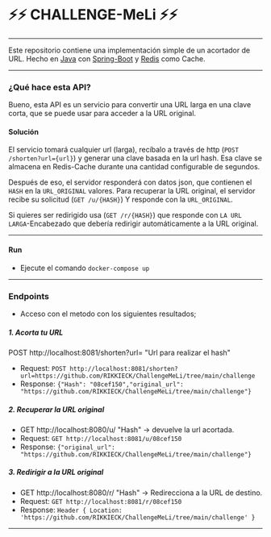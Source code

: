 # ⚡⚡ CHALLENGE-MeLi ⚡⚡
___
Este repositorio contiene una implementación simple de un acortador de URL. Hecho en  [Java](https://github.com/topics/java) con [Spring-Boot](https://spring.io/projects/spring-boot) y [Redis](https://redis.io/) como Cache.
___
### ¿Qué hace esta API?

Bueno, esta API es un servicio para convertir una URL larga en una clave corta, que se puede usar para acceder a la URL original.

#### Solución

El servicio tomará cualquier url (larga), recíbalo a través de http (`POST /shorten?url={url}`) y generar una clave basada en la url hash.
Esa clave se almacena en Redis-Cache durante una cantidad configurable de segundos.

Después de eso, el servidor responderá con datos json, que contienen el `HASH` en la `URL_ORIGINAL` valores.
Para recuperar la URL original, el servidor recibe su solicitud (`GET /u/{HASH}`) Y responde con la `URL_ORIGINAL`.

Si quieres ser redirigido usa (`GET /r/{HASH}`) que responde con `LA URL LARGA`-Encabezado que debería redirigir automáticamente a la URL original.
___
#### Run

- Ejecute el comando `docker-compose up`

___
### Endpoints
- Acceso con el metodo con los siguientes resultados; 

##### 1. Acorta tu URL
POST http://localhost:8081/shorten?url= "Url para realizar el hash" 
- Request: `POST http://localhost:8081/shorten?url=https://github.com/RIKKIECK/ChallengeMeLi/tree/main/challenge`
- Response: `{"Hash": "08cef150","original_url": "https://github.com/RIKKIECK/ChallengeMeLi/tree/main/challenge"}`

##### 2. Recuperar la URL original
- GET http://localhost:8080/u/ "Hash" -> devuelve la url acortada.
- Request: `GET http://localhost:8081/u/08cef150`
- Response: `{"original_url": "https://github.com/RIKKIECK/ChallengeMeLi/tree/main/challenge"}`

##### 3. Redirigir a la URL original
- GET http://localhost:8080/r/ "Hash" -> Redirecciona a la URL de destino.
- Request: `GET http://localhost:8081/r/08cef150`
- Response: `Header { Location: 'https://github.com/RIKKIECK/ChallengeMeLi/tree/main/challenge' }`
___
